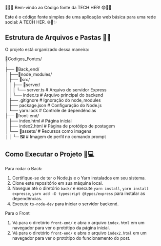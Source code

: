 👩‍💻😎 Bem-vindo ao Código fonte da TECH HER! 😎👩‍💻

Este é o código fonte simples de uma aplicação web básica para uma rede social: A TECH HER. 🌐👩✨

## Estrutura de Arquivos e Pastas 📁📂

O projeto está organizado dessa maneira:

📂Codigos_Fontes/                                                                                                                                                                                                                              
│                                                                                                                                                                                                                                               
├── 📂Back_end/                                                                                                                                                                                                                              
│   ├──📂node_modules/  
│   ├── 📂src/                                                                                                                                                                                                                                 
│   │   ├── 📂server/                                                                                                                                                                                                                         
│   │   │   └── server.ts # Arquivo do servidor Express                                                                                                                                                                                         
│   │   └── index.ts # Arquivo principal do backend                                                                                                                                                                                             
│   ├── .gitignore # Ignoração do node_modules                                                                                                                                                                                                 
│   ├── package.json # Configuração do Node.js                                                                                                                                                                                                 
│   └── yarn.lock # Controle de dependências                                                                                                                                                                                                   
├── 📂front-end/                                                                                                                                                                                                                              
│   ├── index.html # Página inicial                                                                                                                                                                                                             
│   ├── index2.html # Página de protótipo de postagem                                                                                                                                                                                           
│   └── 📂assets/ # Recursos como imagens                                                                                                                                                                                                      
│    │   └─ 🖼️ # Imagem de perfil no comando prompt                                                                                                                                                                                                                                                                                                                                                                                                                                         

## Como Executar o Projeto 🚀💻

Para rodar o Back:

1. Certifique-se de ter o Node.js e o Yarn instalados em seu sistema.
2. Clone este repositório em sua máquina local.
3. Navegue até o diretório `back/` e execute `yarn install`, `yarn install expresse`, `yarn add -D typescript @types/express` para instalar as dependências.
4. Execute `ts-node-dev` para iniciar o servidor backend.

Para o Front

1. Vá para o diretório `front-end/` e abra o arquivo `index.html` em um navegador para ver o protótipo da página inicial.
2. Vá para o diretório `front-end/` e abra o arquivo `index2.html` em um navegador para ver o protótipo do funcionamento do post.

